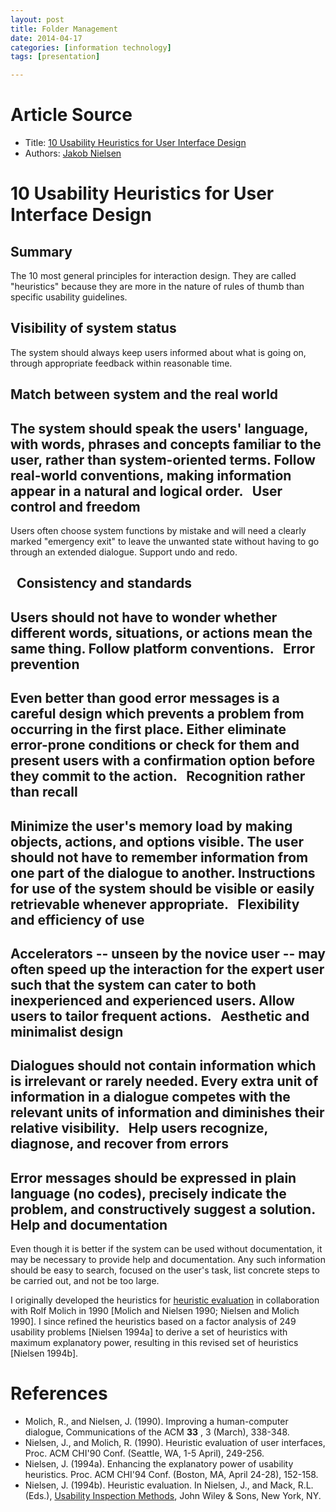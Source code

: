 ```yaml
---
layout: post
title: Folder Management 
date: 2014-04-17
categories: [information technology]
tags: [presentation]

---
```


# Article Source
* Title: [10 Usability Heuristics for User Interface Design](http://www.nngroup.com/articles/ten-usability-heuristics/)
* Authors: [Jakob Nielsen](/articles/author/jakob-nielsen/)


# 10 Usability Heuristics for User Interface Design



Summary
---
The 10 most general principles for interaction design. They
are called "heuristics" because they are more in the nature of rules of
thumb than specific usability guidelines.



Visibility of system status
---

The system should always keep users informed about what is going on, through appropriate feedback within reasonable time.

Match between system and the real world
---

The system should speak the users' language, with words, phrases and
    concepts familiar to the user, rather than system-oriented terms.
    Follow real-world conventions, making information appear in a
    natural and logical order.
  
User control and freedom
---
Users often choose system functions by mistake and will need a
    clearly marked "emergency exit" to leave the unwanted state without
    having to go through an extended dialogue. Support undo and redo.
    
   
Consistency and standards
---
Users should not have to wonder whether different words, situations,
    or actions mean the same thing. Follow platform conventions.
    
Error prevention
---
Even better than good error messages is a careful design which
    prevents a problem from occurring in the first place. Either
    eliminate error-prone conditions or check for them and present users
    with a confirmation option before they commit to the action.
    
Recognition rather than recall
---
Minimize the user's memory load by making objects, actions, and
    options visible. The user should not have to remember information
    from one part of the dialogue to another. Instructions for use of
    the system should be visible or easily retrievable whenever
    appropriate.
    
Flexibility and efficiency of use
---
Accelerators -- unseen by the novice user -- may often speed up the
    interaction for the expert user such that the system can cater to
    both inexperienced and experienced users. Allow users to tailor
    frequent actions.
    
Aesthetic and minimalist design
---
Dialogues should not contain information which is irrelevant or
    rarely needed. Every extra unit of information in a dialogue
    competes with the relevant units of information and diminishes their
    relative visibility.
    
Help users recognize, diagnose, and recover from errors
---
Error messages should be expressed in plain language (no codes),
    precisely indicate the problem, and constructively suggest a
    solution.
    
Help and documentation
---
Even though it is better if the system can be used without
    documentation, it may be necessary to provide help and
    documentation. Any such information should be easy to search,
    focused on the user's task, list concrete steps to be carried out,
    and not be too large.

I originally developed the heuristics for [heuristic
evaluation](/topic/heuristic-evaluation/) in collaboration with Rolf
Molich in 1990 [Molich and Nielsen 1990; Nielsen and Molich 1990]. I
since refined the heuristics based on a factor analysis of 249 usability
problems [Nielsen 1994a] to derive a set of heuristics with maximum
explanatory power, resulting in this revised set of heuristics [Nielsen
1994b].

# References

-   Molich, R., and Nielsen, J. (1990). Improving a human-computer
    dialogue, Communications of the ACM **33** , 3 (March), 338-348.
-   Nielsen, J., and Molich, R. (1990). Heuristic evaluation of user
    interfaces, Proc. ACM CHI'90 Conf. (Seattle, WA, 1-5 April),
    249-256.
-   Nielsen, J. (1994a). Enhancing the explanatory power of usability
    heuristics. Proc. ACM CHI'94 Conf. (Boston, MA, April 24-28),
    152-158.
-   Nielsen, J. (1994b). Heuristic evaluation. In Nielsen, J., and Mack,
    R.L. (Eds.), [Usability Inspection
    Methods](http://www.nngroup.com/books/usability-inspection-methods/),
    John Wiley & Sons, New York, NY.


